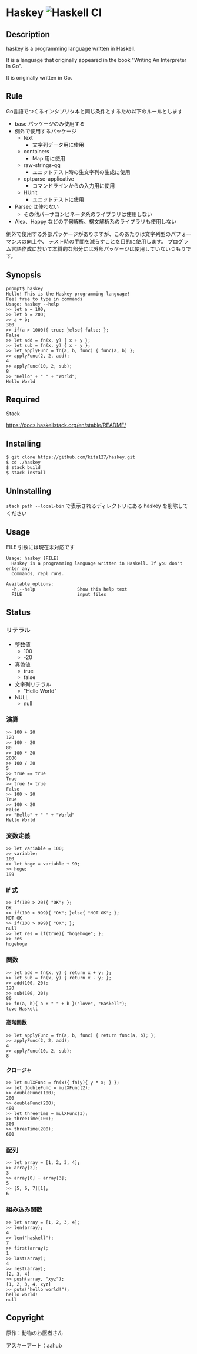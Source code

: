 # Haskey ![Haskell CI](https://github.com/kita127/haskey/workflows/Haskell%20CI/badge.svg)

## Description
haskey is a programming language written in Haskell.

It is a language that originally appeared in the book "Writing An Interpreter In Go".

It is originally written in Go.

## Rule
Go言語でつくるインタプリタ本と同じ条件とするため以下のルールとします

- base パッケージのみ使用する
- 例外で使用するパッケージ
    - text
        - 文字列データ用に使用
    - containers
        - Map 用に使用
    - raw-strings-qq
        - ユニットテスト時の生文字列の生成に使用
    - optparse-applicative
        - コマンドラインからの入力用に使用
    - HUnit
        - ユニットテストに使用
- Parsec は使わない
    - その他パーサコンビネータ系のライブラリは使用しない
- Alex、Happy などの字句解析、構文解析系のライブラリも使用しない

例外で使用する外部パッケージがありますが、このあたりは文字列型のパフォーマンスの向上や、
テスト時の手間を減らすことを目的に使用します。
プログラム言語作成に於いて本質的な部分には外部パッケージは使用していないつもりです。

## Synopsis
```
prompt$ haskey
Hello! This is the Haskey programming language!
Feel free to type in commands
Usage: haskey --help
>> let a = 100;
>> let b = 200;
>> a + b;
300
>> if(a > 1000){ true; }else{ false; };
False
>> let add = fn(x, y) { x + y };
>> let sub = fn(x, y) { x - y };
>> let applyFunc = fn(a, b, func) { func(a, b) };
>> applyFunc(2, 2, add);
4
>> applyFunc(10, 2, sub);
8
>> "Hello" + " " + "World";
Hello World
```

## Required
Stack

https://docs.haskellstack.org/en/stable/README/

## Installing

```
$ git clone https://github.com/kita127/haskey.git
$ cd ./haskey
$ stack build
$ stack install
```

## UnInstalling
`stack path --local-bin` で表示されるディレクトリにある haskey を削除してください

## Usage
FILE 引数には現在未対応です
```
Usage: haskey [FILE]
  Haskey is a programming language written in Haskell. If you don't enter any
  commands, repl runs.

Available options:
  -h,--help                Show this help text
  FILE                     input files
```

## Status

### リテラル
- 整数値
    - 100
    - -20
- 真偽値
    - true
    - false
- 文字列リテラル
    - "Hello World"
- NULL
    - null


### 演算
```
>> 100 + 20
120
>> 100 - 20
80
>> 100 * 20
2000
>> 100 / 20
5
>> true == true
True
>> true != true
False
>> 100 > 20
True
>> 100 < 20
False
>> "Hello" + " " + "World" 
Hello World
```

### 変数定義
```
>> let variable = 100;
>> variable;
100
>> let hoge = variable + 99;
>> hoge;
199

```

### if 式
```
>> if(100 > 20){ "OK"; };
OK
>> if(100 > 999){ "OK"; }else{ "NOT OK"; };
NOT OK
>> if(100 > 999){ "OK"; };
null
>> let res = if(true){ "hogehoge"; };
>> res
hogehoge
```

### 関数
```
>> let add = fn(x, y) { return x + y; };
>> let sub = fn(x, y) { return x - y; };
>> add(100, 20);
120
>> sub(100, 20);
80
>> fn(a, b){ a + " " + b }("love", "Haskell");
love Haskell
```

#### 高階関数
```
>> let applyFunc = fn(a, b, func) { return func(a, b); };
>> applyFunc(2, 2, add);
4
>> applyFunc(10, 2, sub);
8
```

#### クロージャ
```
>> let mulXFunc = fn(x){ fn(y){ y * x; } };
>> let doubleFunc = mulXFunc(2);
>> doubleFunc(100);
200
>> doubleFunc(200);
400
>> let threeTime = mulXFunc(3);
>> threeTime(100);
300
>> threeTime(200);
600
```

### 配列
```
>> let array = [1, 2, 3, 4];
>> array[2];
3
>> array[0] + array[3];
5
>> [5, 6, 7][1];
6
```

### 組み込み関数
```
>> let array = [1, 2, 3, 4];
>> len(array);
4
>> len("haskell");
7
>> first(array);
1
>> last(array);
4
>> rest(array);
[2, 3, 4]
>> push(array, "xyz");
[1, 2, 3, 4, xyz]
>> puts("hello world!");
hello world!
null
```

## Copyright
原作：動物のお医者さん

アスキーアート：aahub
